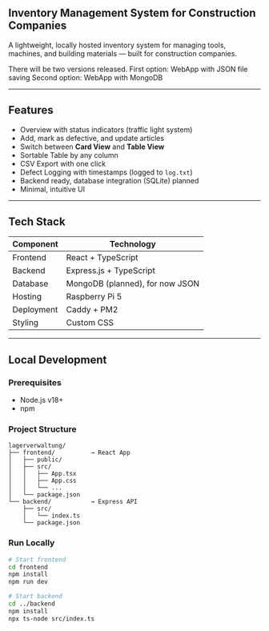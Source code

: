 ## Inventory Management System for Construction Companies

A lightweight, locally hosted inventory system for managing tools, machines, and building materials — built for construction companies.

There will be two versions released.
First option: WebApp with JSON file saving
Second option: WebApp with MongoDB

---

## Features

- Overview with status indicators (traffic light system)
- Add, mark as defective, and update articles
- Switch between **Card View** and **Table View**
- Sortable Table by any column
- CSV Export with one click
- Defect Logging with timestamps (logged to `log.txt`)
- Backend ready, database integration (SQLite) planned
- Minimal, intuitive UI

---

## Tech Stack

| Component  | Technology            |
|------------|------------------------|
| Frontend   | React + TypeScript     |
| Backend    | Express.js + TypeScript|
| Database   | MongoDB (planned), for now JSON      |
| Hosting    | Raspberry Pi 5         |
| Deployment | Caddy + PM2            |
| Styling    | Custom CSS             |

---

## Local Development

### Prerequisites

- Node.js v18+
- npm

### Project Structure
```
lagerverwaltung/
├── frontend/          → React App
│   ├── public/
│   ├── src/
│   │   ├── App.tsx
│   │   ├── App.css
│   │   └── ...
│   └── package.json
└── backend/           → Express API
    ├── src/
    │   └── index.ts
    └── package.json
```

### Run Locally

```bash
# Start frontend
cd frontend
npm install
npm run dev

# Start backend
cd ../backend
npm install
npx ts-node src/index.ts
